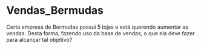 # Vendas_Bermudas
 Certa empresa de Bermudas possui 5 lojas e está querendo aumentar as vendas. Desta forma, fazendo uso da base de vendas, o que ela deve fazer para alcançar tal objetivo?
